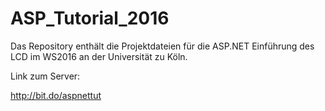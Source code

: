 # ASP_Tutorial_2016
Das Repository enthält die Projektdateien für die ASP.NET Einführung des LCD im WS2016 an der Universität zu Köln.

Link zum Server:

http://bit.do/aspnettut


